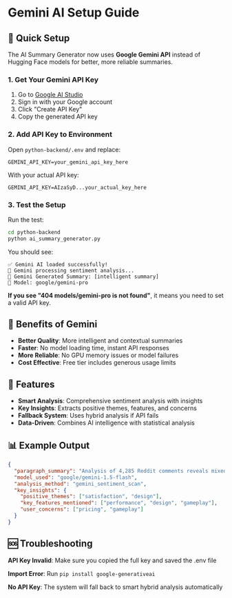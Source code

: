 # Gemini AI Setup Guide

## 🚀 Quick Setup

The AI Summary Generator now uses **Google Gemini API** instead of Hugging Face models for better, more reliable summaries.

### 1. Get Your Gemini API Key

1. Go to [Google AI Studio](https://aistudio.google.com/app/apikey)
2. Sign in with your Google account
3. Click "Create API Key"
4. Copy the generated API key

### 2. Add API Key to Environment

Open `python-backend/.env` and replace:
```
GEMINI_API_KEY=your_gemini_api_key_here
```

With your actual API key:
```
GEMINI_API_KEY=AIzaSyD...your_actual_key_here
```

### 3. Test the Setup

Run the test:
```bash
cd python-backend
python ai_summary_generator.py
```

You should see:
```
✅ Gemini AI loaded successfully!
🧠 Gemini processing sentiment analysis...
📝 Gemini Generated Summary: [intelligent summary]
🤖 Model: google/gemini-pro
```

**If you see "404 models/gemini-pro is not found"**, it means you need to set a valid API key.

## 🎯 Benefits of Gemini

- **Better Quality**: More intelligent and contextual summaries
- **Faster**: No model loading time, instant API responses
- **More Reliable**: No GPU memory issues or model failures
- **Cost Effective**: Free tier includes generous usage limits

## 🔧 Features

- **Smart Analysis**: Comprehensive sentiment analysis with insights
- **Key Insights**: Extracts positive themes, features, and concerns
- **Fallback System**: Uses hybrid analysis if API fails
- **Data-Driven**: Combines AI intelligence with statistical analysis

## 📊 Example Output

```json
{
  "paragraph_summary": "Analysis of 4,285 Reddit comments reveals mixed community opinions on Ghost of Yotei, with 31.4% positive and 37.2% negative sentiment. Users particularly appreciate the game's visual design and performance improvements, while expressing concerns about pricing and gameplay changes. The substantial discussion volume indicates high community engagement and strong interest in the upcoming release.",
  "model_used": "google/gemini-1.5-flash",
  "analysis_method": "gemini_sentiment_scan",
  "key_insights": {
    "positive_themes": ["satisfaction", "design"],
    "key_features_mentioned": ["performance", "design", "gameplay"],
    "user_concerns": ["pricing", "gameplay"]
  }
}
```

## 🆘 Troubleshooting

**API Key Invalid**: Make sure you copied the full key and saved the .env file

**Import Error**: Run `pip install google-generativeai`

**No API Key**: The system will fall back to smart hybrid analysis automatically